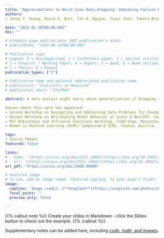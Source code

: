 ```yaml
---
title: "Approximations to Worst-Case Data-dropping: Unmasking Failure Modes"
authors: 
- Jenny Y. Huang, David R. Burt, Tin D. Nguyen, Yunyi Shen, Tamara Broderick

date: "2025-01-10T00:00:00Z"
doi: ""

# Schedule page publish date (NOT publication's date).
# publishDate: "2023-09-14T00:00:00Z"

# Publication type.
# Legend: 0 = Uncategorized; 1 = Conference paper; 2 = Journal article;
# 3 = Preprint / Working Paper; 4 = Report; 5 = Book; 6 = Book section;
# 7 = Thesis; 8 = Patent
publication_types: ["3"]

# Publication name and optional abbreviated publication name.
# publication: "Statistics in Medicine"
# publication_short: "StatMed"

abstract: A data analyst might worry about generalization if dropping a very small fraction of data points from a study could change its substantive conclusions. Checking this non-robustness directly poses a combinatorial optimization problem and is intractable even for simple models and moderate data sizes. Recently various authors have proposed a diverse set of approximations to detect this non-robustness. In the present work, we show that, even in a setting as simple as ordinary least squares (OLS) linear regression, many of these approximations can fail to detect (true) non-robustness in realistic data arrangements. We focus on OLS in the present work due its widespread use and since some approximations work only for OLS. Of the approximations that do not fail our tests, we find not only that a simple recursive greedy algorithm is the most conceptually straightforward but also that it can be orders of magnitude faster to run than the others.

Venues where this work has appeared!
- Second Workshop on Navigating and Addressing Data Problems for Foundation Models @ ICLR. Singapore, April 2025.
- Second Workshop on Attributing Model Behavior at Scale @ NeurIPS. Vancouver , Canada, December 2024.
- MIT Robustness and Influence Functions Workshop. Cambridge, Massachusetts, August 2024. [Invited Talk]
- Women in Machine Learning (WiML) Symposium @ ICML. Vienna, Austria, July 2024.

tags:
- Source Themes
featured: false

links:
# - name: "[https://arxiv.org/abs/2211.14691](https://doi.org/10.1002/sim.9907)"
#   url: "[https://arxiv.org/abs/2211.14691](https://doi.org/10.1002/sim.9907)"
url_pdf: "https://arxiv.org/abs/2408.09008"

# Featured image
# To use, add an image named `featured.jpg/png` to your page's folder. 
image:
  caption: 'Image credit: [**Unsplash**](https://unsplash.com/photos/s9CC2SKySJM)'
  focal_point: ""
  preview_only: false

---
```


{{% callout note %}}
Create your slides in Markdown - click the *Slides* button to check out the example.
{{% /callout %}}

Supplementary notes can be added here, including [code, math, and images](https://wowchemy.com/docs/writing-markdown-latex/).